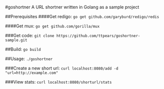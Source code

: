 #goshortner
A URL shortner written in Golang as a sample project

##Prerequisites
####Get redigo:
`go get github.com/garyburd/redigo/redis`

####Get mux:
`go get github.com/gorilla/mux`

###Get code:
`git clone https://github.com/ttpears/goshortner-sample.git`

##Build:
`go build`

##Usage:
`./goshortner`

###Create a new short url: 
`curl localhost:8080/add -d "url=http://example.com"`

###View stats:
`curl localhost:8080/shorturl/stats`
